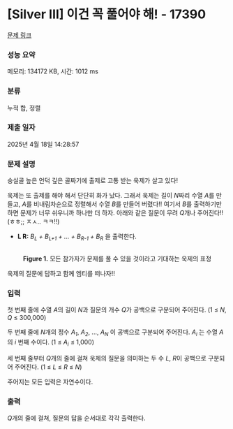 # [Silver III] 이건 꼭 풀어야 해! - 17390 

[문제 링크](https://www.acmicpc.net/problem/17390) 

### 성능 요약

메모리: 134172 KB, 시간: 1012 ms

### 분류

누적 합, 정렬

### 제출 일자

2025년 4월 18일 14:28:57

### 문제 설명

<p>숭실골 높은 언덕 깊은 골짜기에 출제로 고통 받는 욱제가 살고 있다!</p>

<p>욱제는 또 출제를 해야 해서 단단히 화가 났다. 그래서 욱제는 길이 <em>N</em>짜리 수열 <em>A</em>를 만들고, <em>A</em>를 비내림차순으로 정렬해서 수열 <em>B</em>를 만들어 버렸다!! 여기서 <em>B</em>를 출력하기만 하면 문제가 너무 쉬우니까 하나만 더 하자. 아래와 같은 질문이 무려 <em>Q</em>개나 주어진다!! (ㅎㅎ;; ㅈㅅ.. ㅋㅋ!!)</p>

<ul>
	<li><strong>L R:</strong> <em>B<sub>L</sub> + B<sub>L+1</sub> + ... + B<sub>R-1</sub> + B<sub>R</sub></em> 을 출력한다.</li>
</ul>

<p style="text-align: center;"><img alt="" src="https://upload.acmicpc.net/c849170d-749c-4743-9829-2136c89e2212/-/preview/"></p>

<p style="text-align: center;"><strong>Figure 1.</strong> 모든 참가자가 문제를 풀 수 있을 것이라고 기대하는 욱제의 표정</p>

<p>욱제의 질문에 답하고 함께 엠티를 떠나자!!</p>

### 입력 

 <p>첫 번째 줄에 수열 <em>A</em>의 길이<em> N</em>과 질문의 개수<em> Q</em>가 공백으로 구분되어 주어진다. (1 ≤ <em>N</em>, <em>Q</em> ≤ 300,000)</p>

<p>두 번째 줄에 <em>N</em>개의 정수 <em>A<sub>1</sub></em>, <em>A<sub>2</sub></em>, ..., <em>A<sub>N</sub></em> 이 공백으로 구분되어 주어진다. <em>A<sub>i</sub></em> 는 수열 <em>A</em>의 <em>i</em> 번째 수이다. (1 ≤ <em>A<sub>i</sub></em> ≤ 1,000)</p>

<p>세 번째 줄부터 <em>Q</em>개의 줄에 걸쳐 욱제의 질문을 의미하는 두 수 <em>L</em>, <em>R</em>이 공백으로 구분되어 주어진다. (1 ≤ <em>L</em> ≤ <em>R</em> ≤ <em>N</em>)</p>

<p>주어지는 모든 입력은 자연수이다.</p>

### 출력 

 <p><em>Q</em>개의 줄에 걸쳐, 질문의 답을 순서대로 각각 출력한다.</p>

